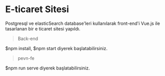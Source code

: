 # E-ticaret Sitesi

Postgresql ve elasticSearch database'leri kullanılarak front-end'i Vue.js ile tasarlanan bir e ticaret sitesi yapıldı.



> Back-end

$npm install, $npm start diyerek başlatabilirsiniz.

> pevn-fe

$npm run serve diyerek başlatabilirsiniz.
